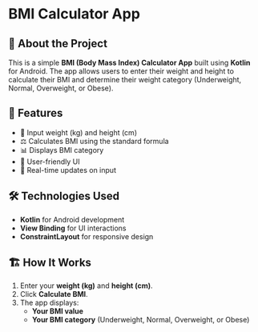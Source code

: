 # BMI Calculator App

## 📌 About the Project
This is a simple **BMI (Body Mass Index) Calculator App** built using **Kotlin** for Android. The app allows users to enter their weight and height to calculate their BMI and determine their weight category (Underweight, Normal, Overweight, or Obese).

## 🚀 Features
- 📏 Input weight (kg) and height (cm)
- ⚖️ Calculates BMI using the standard formula
- 📊 Displays BMI category
- 🎨 User-friendly UI
- 🔄 Real-time updates on input

## 🛠️ Technologies Used
- **Kotlin** for Android development
- **View Binding** for UI interactions
- **ConstraintLayout** for responsive design

## 🏗️ How It Works
1. Enter your **weight (kg)** and **height (cm)**.
2. Click **Calculate BMI**.
3. The app displays:
   - **Your BMI value**
   - **Your BMI category** (Underweight, Normal, Overweight, or Obese)


